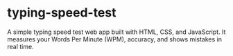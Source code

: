 # typing-speed-test
A simple typing speed test web app built with HTML, CSS, and JavaScript.   It measures your Words Per Minute (WPM), accuracy, and shows mistakes in real time. 
